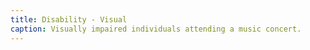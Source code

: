 ```yaml
---
title: Disability - Visual
caption: Visually impaired individuals attending a music concert.
---
```

